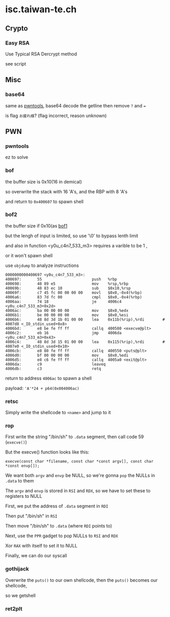 # isc.taiwan-te.ch

## Crypto

### Easy RSA

Use Typical RSA Dercrypt method

see script


## Misc

### base64

same as [pwntools](#pwntools), base64 decode the getline then remove `?` and `=`

is flag `お疲れ様`? (flag incorrect, reason unknown)



## PWN

### pwntools

ez to solve

### bof

the buffer size is 0x10(16 in demical)

so overwrite the stack with 16 'A's, and the RBP with 8 'A's

and return to `0x400607` to spawn shell

### bof2

the buffer size if 0x10(as [bof1](#bof1)

but the lengh of input is limited, so use '\0' to bypass lenth limit

and also in function <y0u_c4n7_533_m3> requires a varible to be 1 ,

or it won't spawn shell

use `objdump` to analyze instructions

    0000000000400697 <y0u_c4n7_533_m3>:
    400697:       55                      push   %rbp
    400698:       48 89 e5                mov    %rsp,%rbp
    40069b:       48 83 ec 10             sub    $0x10,%rsp
    40069f:       c7 45 fc 00 00 00 00    movl   $0x0,-0x4(%rbp)
    4006a6:       83 7d fc 00             cmpl   $0x0,-0x4(%rbp)
    4006aa:       74 18                   je     4006c4 <y0u_c4n7_533_m3+0x2d>
    4006ac:       ba 00 00 00 00          mov    $0x0,%edx
    4006b1:       be 00 00 00 00          mov    $0x0,%esi
    4006b6:       48 8d 3d 1b 01 00 00    lea    0x11b(%rip),%rdi        # 4007d8 <_IO_stdin_used+0x8>
    4006bd:       e8 be fe ff ff          callq  400580 <execve@plt>
    4006c2:       eb 16                   jmp    4006da <y0u_c4n7_533_m3+0x43>
    4006c4:       48 8d 3d 15 01 00 00    lea    0x115(%rip),%rdi        # 4007e0 <_IO_stdin_used+0x10>
    4006cb:       e8 80 fe ff ff          callq  400550 <puts@plt>
    4006d0:       bf 00 00 00 00          mov    $0x0,%edi
    4006d5:       e8 c6 fe ff ff          callq  4005a0 <exit@plt>
    4006da:       c9                      leaveq 
    4006db:       c3                      retq


return to address `4006ac` to spawn a shell

payload: `'A'*24 + p64(0x004006ac)`

### retsc

Simply write the shellcode to `<name>` and jump to it

### rop

First write the string "/bin/sh" to `.data` segment, then call code 59 (`execve()`)

But the execve() function looks like this:

`execve(const char *filename, const char *const argv[], const char *const envp[]);`

We want both `argv` and `envp` be NULL, so we're gonna `pop` the NULLs in `.data` to them

The `argv` and `envp` is stored in `RSI` and `RDX`, so we have to set these to registers to NULL

First, we put the address of `.data` segment in `RDI`

Then put "/bin/sh" in `RSI`

Then move "/bin/sh" to `.data` (where `RDI` points to)

Next, use the `PPR` gadget to pop NULLs to `RSI` and `RDX`

Xor `RAX` with itself to set it to NULL

Finally, we can do our syscall

### gothijack

Overwrite the `puts()` to our own shellcode, then the `puts()` becomes our shellcode,

so we getshell

### ret2plt

